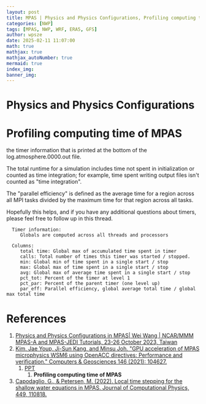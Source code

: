 ```yaml
---
layout: post
title: MPAS | Physics and Physics Configurations, Profiling computing time
categories: [NWP]
tags: [MPAS, NWP, WRF, ERA5, GFS]
author: wpsze
date: 2025-02-11 11:07:00
math: true
mathjax: true
mathjax_autoNumber: true
mermaid: true
index_img: 
banner_img: 
---
```


# Physics and Physics Configurations


# Profiling computing time of MPAS

the timer information that is printed at the bottom of the log.atmosphere.0000.out file.

The total runtime for a simulation includes time not spent in initialization or counted as time integration; for example, time spent writing output files isn't counted as "time integration".

The "parallel efficiency" is defined as the average time for a region across all MPI tasks divided by the maximum time for that region across all tasks.

Hopefully this helps, and if you have any additional questions about timers, please feel free to follow up in this thread.

```console
  Timer information:
     Globals are computed across all threads and processors
 
  Columns:
     total time: Global max of accumulated time spent in timer
     calls: Total number of times this timer was started / stopped.
     min: Global min of time spent in a single start / stop
     max: Global max of time spent in a single start / stop
     avg: Global max of average time spent in a single start / stop
     pct_tot: Percent of the timer at level 1
     pct_par: Percent of the parent timer (one level up)
     par_eff: Parallel efficiency, global average total time / global max total time
```

# References

1. [Physics and Physics Configurations in MPAS| Wei Wang | NCAR/MMM MPAS-A and MPAS-JEDI Tutorials, 23-26 October 2023, Taiwan](http://www.gpsarc.ncu.edu.tw/MPAS2023/slide/MPAS_A/6-MPAS_physics_202310.pdf)
2. [Kim, Jae Youp, Ji-Sun Kang, and Minsu Joh. "GPU acceleration of MPAS microphysics WSM6 using OpenACC directives: Performance and verification." Computers & Geosciences 146 (2021): 104627.](https://www.sciencedirect.com/science/article/pii/S0098300420306051)
   1. [PPT](https://www.cisl.ucar.edu/sites/default/files/2021-10/KISTI%20-%20Joh%2C%20Kang%2C%20%26%20Kim.pdf)
      1. **Profiling computing time of MPAS**
3. [Capodaglio, G., & Petersen, M. (2022). Local time stepping for the shallow water equations in MPAS. Journal of Computational Physics, 449, 110818.](https://www.sciencedirect.com/science/article/am/pii/S0021999121007130)